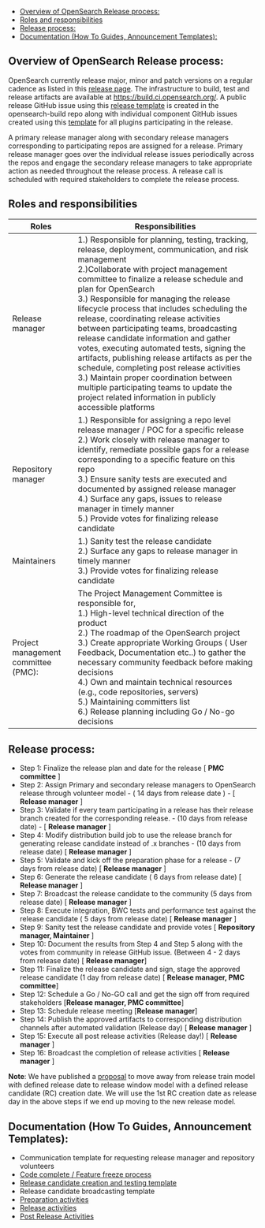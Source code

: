 
<!-- TOC -->
  * [Overview of OpenSearch Release process:](#overview-of-opensearch-release-process-)
  * [Roles and responsibilities](#roles-and-responsibilities)
  * [Release process:](#release-process-)
  * [Documentation (How To Guides, Announcement Templates):](#documentation--how-to-guides-announcement-templates--)
<!-- TOC -->

## Overview of OpenSearch Release process:
OpenSearch currently release major, minor and patch versions on a regular cadence as listed in this [release page](https://opensearch.org/releases.html). The infrastructure to build, test and release artifacts are available at https://build.ci.opensearch.org/. A public release GitHub issue using this [release template](https://github.com/opensearch-project/opensearch-build/blob/main/.github/ISSUE_TEMPLATE/release_template.md) is created in the opensearch-build repo along with individual component GitHub issues created using this [template](https://github.com/opensearch-project/opensearch-build/blob/main/.github/ISSUE_TEMPLATE/component_release_template.md) for all plugins participating in the release. 

A primary release manager along with secondary release managers corresponding to participating repos are assigned for a release. Primary release manager goes over the individual release issues periodically across the repos and engage the secondary release managers to take appropriate action as needed throughout the release process. A release call is scheduled with required stakeholders to complete the release process.

## Roles and responsibilities
| Roles                               | Responsibilities                                                                                                                                                                                                                                                                                                                                                                                                                                                                                                                                                                                                                                                                                                                                   |
|-------------------------------------|----------------------------------------------------------------------------------------------------------------------------------------------------------------------------------------------------------------------------------------------------------------------------------------------------------------------------------------------------------------------------------------------------------------------------------------------------------------------------------------------------------------------------------------------------------------------------------------------------------------------------------------------------------------------------------------------------------------------------------------------------|
| Release manager                     | 1.) Responsible for planning, testing, tracking, release, deployment, communication, and risk management <br> 2.)Collaborate with project management committee to finalize a release schedule and plan for OpenSearch <br> 3.) Responsible for managing the release lifecycle process that includes scheduling the release, coordinating release activities between participating teams, broadcasting release candidate information and gather votes, executing automated tests, signing the artifacts, publishing release artifacts as per the schedule, completing post release activities <br> 3.) Maintain proper coordination between multiple participating teams to update the project related information in publicly accessible platforms |
| Repository manager                  | 1.) Responsible for assigning a repo level release manager / POC for a specific release <br> 2.) Work closely with release manager to identify, remediate possible gaps for a release corresponding to a specific feature on this repo <br> 3.) Ensure sanity tests are executed and documented by assigned release manager <br> 4.) Surface any gaps, issues to release manager in timely manner <br> 5.) Provide votes for finalizing release candidate                                                                                                                                                                                                                                                                                          |
| Maintainers                         | 1.) Sanity test the release candidate <br> 2.) Surface any gaps to release manager in timely manner<br> 3.) Provide votes for finalizing release candidate                                                                                                                                                                                                                                                                                                                                                                                                                                                                                                                                                                                         |
| Project management committee (PMC): | The Project Management Committee is responsible for, <br> 1.) High-level technical direction of the product <br> 2.) The roadmap of the OpenSearch project <br> 3.) Create appropriate Working Groups ( User Feedback, Documentation etc..) to gather the necessary community feedback before making decisions <br> 4.) Own and maintain technical resources (e.g., code repositories, servers) <br> 5.) Maintaining committers list <br> 6.) Release planning including Go / No-go decisions                                                                                                                                                                                                                                                      |

## Release process:
* Step 1: Finalize the release plan and date for the release [ **PMC committee** ]
* Step 2: Assign Primary and secondary release managers to OpenSearch release through volunteer model  - ( 14 days from release date ) - [ **Release manager** ]
* Step 3: Validate if every team participating in a release has their release branch created for the corresponding release.  - (10 days from release date) -  [ **Release manager** ]
* Step 4: Modify distribution build job to use the release branch for generating release candidate instead of .x branches  - (10 days from release date)  [ **Release manager** ]
* Step 5: Validate and kick off the preparation phase for a release - (7 days from release date)  [ **Release manager** ]
* Step 6: Generate the release candidate ( 6 days from release date)  [ **Release manager** ]
* Step 7: Broadcast the release candidate to the community  (5 days from release date)  [ **Release manager** ]
* Step 8: Execute integration, BWC tests and performance test against the release candidate  ( 5 days from release date)  [ **Release manager** ]
* Step 9: Sanity test the release candidate and provide votes  [ **Repository manager, Maintainer** ]
* Step 10: Document the results from Step 4 and Step 5 along with the votes from community in release GitHub issue.  (Between 4  - 2 days from release date)  [ **Release manager**]
* Step 11: Finalize the release candidate and sign, stage the approved release candidate  (1 day from release date) [ **Release manager, PMC committee**]
* Step 12: Schedule a Go / No-GO call and get the sign off from required stakeholders [**Release manager, PMC committee**]
* Step 13: Schedule release meeting [**Release manager**]
* Step 14: Publish the approved artifacts to corresponding distribution channels after automated validation   (Release day) [ **Release manager** ]
* Step 15: Execute all post release activities (Release day!) [ **Release manager** ]
* Step 16: Broadcast the completion of release activities  [ **Release manager** ]


**Note**: We have published a [proposal](https://github.com/opensearch-project/.github/issues/150) to move away from release train model with defined release date to release window model with a defined release candidate (RC) creation date. We will use the 1st RC creation date as release day in the above steps if we end up moving to the new release model.

## Documentation (How To Guides, Announcement Templates): 
* Communication template for requesting release manager and repository volunteers
* [Code complete / Feature freeze process](https://github.com/opensearch-project/opensearch-build/blob/main/.github/ISSUE_TEMPLATE/release_template.md#code-complete---ends-replace_release-minus-10-days)
* [Release candidate creation and testing template](https://github.com/opensearch-project/opensearch-build/blob/main/.github/ISSUE_TEMPLATE/release_template.md#code-complete---ends-replace_release-minus-10-days)
* Release candidate broadcasting template
* [Preparation activities](https://github.com/opensearch-project/opensearch-build/blob/main/.github/ISSUE_TEMPLATE/release_template.md#preparation)
* [Release activities]()
* [Post Release Activities](https://github.com/opensearch-project/opensearch-build/blob/main/.github/ISSUE_TEMPLATE/release_template.md#post-release)
